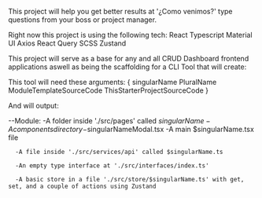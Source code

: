 This project will help you get better results at '¿Como venimos?' type questions from your boss or project manager.

Right now this project is using the following tech:
React
Typescript
Material UI
Axios
React Query
SCSS
Zustand

This project will serve as a base for any and all CRUD Dashboard frontend applications aswell as being the scaffolding for a CLI Tool that will create:

This tool will need these arguments:
   {
      singularName
      PluralName
      ModuleTemplateSourceCode
      ThisStarterProjectSourceCode
   }

And will output:

   --Module:
      -A folder inside './src/pages' called $singularName 
         -A components directory
            -$singularNameModal.tsx
         -A main $singularName.tsx file

      -A file inside './src/services/api' called $singularName.ts 

      -An empty type interface at './src/interfaces/index.ts'

      -A basic store in a file './src/store/$singularName.ts' with get, set, and a couple of actions using Zustand
